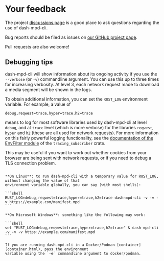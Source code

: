 # Your feedback

The project [discussions page](https://github.com/emarsden/dash-mpd-cli/discussions) is a good place
to ask questions regarding the use of dash-mpd-cli.

Bug reports should be filed as issues on [our GitHub project
page](https://github.com/emarsden/dash-mpd-cli). 

Pull requests are also welcome!



## Debugging tips

dash-mpd-cli will show information about its ongoing activity if you use the `--verbose` (or `-v`)
commandline argument. You can use this up to three times for increasing verbosity. At level 3, each
network request made to download a media segment will be shown in the logs.

To obtain additional information, you can set the `RUST_LOG` environment variable. For example, a
value of

    debug,reqwest=trace,hyper=trace,h2=trace

means to log for most software libraries used by dash-mpd-cli at level `debug`, and at `trace` level
(which is more verbose) for the libraries `reqwest`, `hyper` and `h2` (these are all used for
network requests). For more information on this fairly powerful logging functionality, see the
[documentation of the EnvFilter
module](https://docs.rs/tracing-subscriber/latest/tracing_subscriber/filter/struct.EnvFilter.html)
of the `tracing_subscriber` crate.

This may be useful if you want to work out whether cookies from your browser are being sent with
network requests, or if you need to debug a TLS connection problem.



~~~admonish example title="Run with a temporary value for RUST_LOG"

**On Linux**: to run dash-mpd-cli with a temporary value for RUST_LOG, without changing the value of that
environment variable globally, you can say (with most shells):

```shell
RUST_LOG=debug,reqwest=trace,hyper=trace,h2=trace dash-mpd-cli -v -v -v https://example.com/manifest.mpd
```

**On Microsoft Windows**: something like the following may work:

```shell
set "RUST_LOG=debug,reqwest=trace,hyper=trace,h2=trace" & dash-mpd-cli -v -v -v https://example.com/manifest.mpd
```

If you are running dash-mpd-cli in a Docker/Podman [container](container.html), pass the environment
variable using the `-e` commandline argument to docker/podman.

~~~

